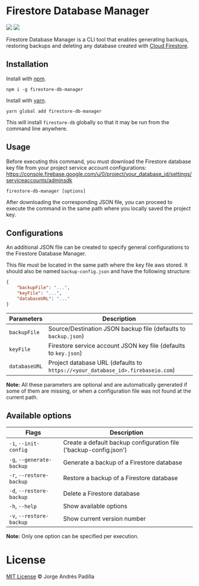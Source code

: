 # Firestore Database Manager

[![](https://img.shields.io/npm/l/firestore-db-manager.svg)](https://github.com/andreasonny83/firestore-db-manager/blob/master/LICENSE)
[![](https://img.shields.io/npm/v/firestore-db-manager.svg)](https://npmjs.org/package/firestore-db-manager)

Firestore Database Manager is a CLI tool that enables generating backups, restoring backups and deleting any database created with [Cloud Firestore](https://firebase.google.com/docs/firestore).

## Installation

Install with [npm](https://www.npmjs.com/package/firestore-db-manager).
````
npm i -g firestore-db-manager
````

Install with [yarn](https://yarnpkg.com/package/firestore-db-manager).
````
yarn global add firestore-db-manager
````

This will install `firestore-db` globally so that it may be run from the command line anywhere.

## Usage

Before executing this command, you must download the Firestore database key file from your project service account configurations:
https://console.firebase.google.com/u/0/project/your_database_id/settings/serviceaccounts/adminsdk

````
firestore-db-manager [options]
````
After downloading the corresponding JSON file, you can proceed to execute the command in the same path where you locally saved the project key.

## Configurations

An additional JSON file can be created to specify general configurations to the Firestore Database Manager.

This file must be located in the same path where the key file aws stored. It should also be named `backup-config.json` and have the following structure:
````JSON
{
    "backupFile": "...",
    "keyFile": "...",
    "databaseURL": "..."
}
````
Parameters      | Description
---             |---
`backupFile`    | Source/Destination JSON backup file (defaults to `backup.json`)
`keyFile`       | Firestore service account JSON key file (defaults to `key.json`)
`databaseURL`   | Project database URL (defaults to `https://<your_database_id>.firebaseio.com`)

**Note:** All these parameters are optional and are automatically generated if some of them are missing, or when a configuration file was not found at the current path.
## Available options

Flags                       | Description
---                         |--- 
`-i`, `--init-config`       | Create a default backup configuration file ('backup-config.json')
`-g`, `--generate-backup`   | Generate a backup of a Firestore database
`-r`, `--restore-backup`    | Restore a backup of a Firestore database
`-d`, `--restore-backup`    | Delete a Firestore database
`-h`, `--help`              | Show available options
`-v`, `--restore-backup`    | Show current version number

**Note:** Only one option can be specified per execution.

# License

[MIT License](https://andreasonny.mit-license.org/2018) © Jorge Andrés Padilla